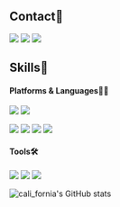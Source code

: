 
## Contact📱

<img src="https://img.shields.io/badge/Dorodong96-181717?style=flat-square&logo=GitHub&logoColor=white"/> <img src="https://img.shields.io/badge/dk143496@gmail.com-EA4335?style=flat-square&logo=Gmail&logoColor=white"/> <img src="https://img.shields.io/badge/Dongkyu Kim-0A66C2?style=flat-square&logo=LinkedIn&logoColor=white"/>



## Skills👊

#### Platforms & Languages🧑‍💻

<img src="https://img.shields.io/badge/iOS-000000?style=flat-square&logo=iOS&logoColor=white"/> <img src="https://img.shields.io/badge/ROS-22314E?style=flat-square&logo=ROS&logoColor=white"/>

<img src="https://img.shields.io/badge/Swift-F05138?style=flat-square&logo=Swift&logoColor=white"/> <img src="https://img.shields.io/badge/Python-3776AB?style=flat-square&logo=Python&logoColor=white"/> <img src="https://img.shields.io/badge/C-A8B9CC?style=flat-square&logo=C&logoColor=white"/> <img src="https://img.shields.io/badge/C++-00599C?style=flat-square&logo=Cplusplus&logoColor=white"/>

#### Tools🛠

<img src="https://img.shields.io/badge/Git-F05032?style=flat-square&logo=Git&logoColor=white"/> <img src="https://img.shields.io/badge/Firebase-FFCA28?style=flat-square&logo=Firebase&logoColor=white"/> <img src="https://img.shields.io/badge/OpenCV-5C3EE8?style=flat-square&logo=OpenCV&logoColor=white"/>


![cali_fornia's GitHub stats](https://github-readme-stats.vercel.app/api?username=Dorodong96&show_icons=true&theme=vision-friendly-dark)

